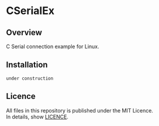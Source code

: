 # CSerialEx

## Overview

C Serial connection example for Linux.  

## Installation

    under construction

## Licence

All files in this repository is published under the MIT Licence.  
In details, show [LICENCE](LICENCE).  
